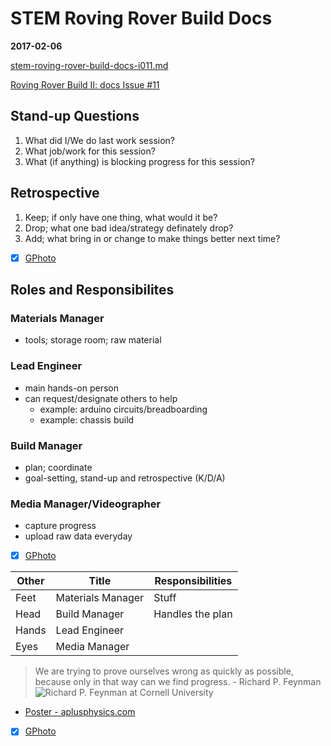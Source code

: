 # STEM Roving Rover Build Docs
__2017-02-06__

[stem-roving-rover-build-docs-i011.md](https://github.com/janzeteachesit/stem8-text/edit/master/rover.md)

[Roving Rover Build II: docs Issue #11](https://github.com/janzeteachesit/Learning-Diary/issues/11)


## Stand-up Questions
1. What did I/We do last work session?
2. What job/work for this session?
3. What (if anything) is blocking progress for this session?

## Retrospective
1. Keep; if only have one thing, what would it be?
2. Drop; what one bad idea/strategy definately drop?
3. Add; what bring in or change to make things better next time?

- [X] [GPhoto](https://goo.gl/photos/pbKHP7B5ryaEpe1X7)

## Roles and Responsibilites
### Materials Manager
- tools; storage room; raw material 

### Lead Engineer
- main hands-on person
- can request/designate others to help
   - example: arduino circuits/breadboarding
   - example: chassis build

### Build Manager
- plan; coordinate
- goal-setting, stand-up and retrospective (K/D/A)

### Media Manager/Videographer
- capture progress
- upload raw data everyday

- [X] [GPhoto](https://goo.gl/photos/e5J1m2RMkH9ym4758)


Other| Title | Responsibilities 
-----|-------|-----------------
Feet|Materials Manager|Stuff
Head|Build Manager|Handles the plan
Hands|Lead Engineer| 
Eyes|Media Manager|


> We are trying to prove ourselves wrong as quickly as possible, because only in that way can we find progress.  - Richard P. Feynman
![Richard P. Feynman at Cornell University](https://upload.wikimedia.org/wikipedia/it/0/0b/Richard-feynman.jpg)
- [Poster - aplusphysics.com](https://docs.google.com/viewer?url=http://aplusphysics.com/community/screenshots/monthly_05_2013/8a882a005f80803c07fb1a23cc2574cf-feynman.pdf)
- [X] [GPhoto](https://goo.gl/photos/1ZHSNcmFGVc7pDSz6)
